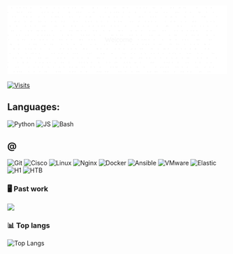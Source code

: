 ![Banner](https://raw.githubusercontent.com/drewbi/drewbi/master/welcome_banner2.svg)


[![Visits](https://komarev.com/ghpvc/?username=mqxmm&logo=GitHub&label=profile%20visits&color=187347&logoColor=white&style=flat-square)](https://github.com/mqxmm)


## Languages:

![Python](https://img.shields.io/badge/-Python-black?style=flat-square&logo=Python)
![JS](https://img.shields.io/badge/-Javascript-black?style=flat-square&logo=javascript)
![Bash](https://img.shields.io/badge/-Bash-black?style=flat-square&logo=gnubash)

 ## @
 
 ![Git](https://img.shields.io/badge/-Git-black?style=flat-square&logo=git)
 ![Cisco](https://img.shields.io/badge/Cisco-black?style=flat-square&logo=cisco)
 ![Linux](https://img.shields.io/badge/Linux-black?style=flat-square&logo=linux)
 ![Nginx](https://img.shields.io/badge/-Nginx-black?style=flat-square&logo=nginx)
 ![Docker](https://img.shields.io/badge/-Docker-black?style=flat-square&logo=docker)
 ![Ansible](https://img.shields.io/badge/Ansible-black?style=flat-square&logo=ansible)
 ![VMware](https://img.shields.io/badge/-VMware-black?style=flat-square&logo=vmware)
 ![Elastic](https://img.shields.io/badge/-Elastic-black?style=flat-square&logo=elastic)
 ![H1](https://img.shields.io/badge/-HackerOne-black?style=flat-square&logo=hackerone)
 ![HTB](https://img.shields.io/badge/-HTB-black?style=flat-square&logo=hackthebox)
<br />

### 🖥 Past work

<a href="https://github.com/mqxmm/C2-runner">
<img width='49%' align="center"src="https://github-readme-stats.vercel.app/api/pin/?username=mqxmm&repo=C2-runner&border_color=02D892&bg_color=0D1117&title_color=C9D1D9&text_color=8B949E&icon_color=02D892" />
</a>

### 📊 Top langs
![Top Langs](https://github-readme-stats.vercel.app/api/top-langs/?username=mqxmm&hide=TeX&layout=compact&border_color=02D892&bg_color=0D1117&text_color=8B949E&title_color=C9D1D9)
